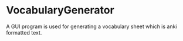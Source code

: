# VocabularyGenerator
A GUI program is used for generating a vocabulary sheet which is anki formatted text.
